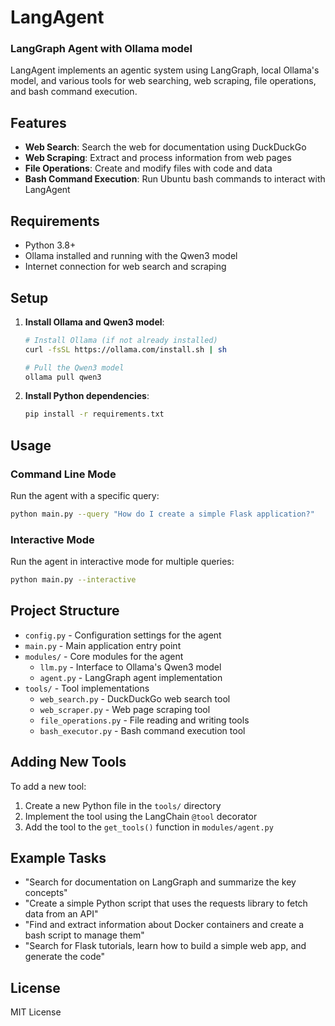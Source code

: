 # LangAgent
### LangGraph Agent with Ollama model 

LangAgent implements an agentic system using LangGraph, local Ollama's model, and various tools for web searching, web scraping, file operations, and bash command execution.

## Features

- **Web Search**: Search the web for documentation using DuckDuckGo
- **Web Scraping**: Extract and process information from web pages
- **File Operations**: Create and modify files with code and data
- **Bash Command Execution**: Run Ubuntu bash commands to interact with LangAgent

## Requirements

- Python 3.8+
- Ollama installed and running with the Qwen3 model
- Internet connection for web search and scraping

## Setup

1. **Install Ollama and Qwen3 model**:
   ```bash
   # Install Ollama (if not already installed)
   curl -fsSL https://ollama.com/install.sh | sh
   
   # Pull the Qwen3 model
   ollama pull qwen3
   ```

2. **Install Python dependencies**:
   ```bash
   pip install -r requirements.txt
   ```

## Usage

### Command Line Mode

Run the agent with a specific query:

```bash
python main.py --query "How do I create a simple Flask application?"
```

### Interactive Mode

Run the agent in interactive mode for multiple queries:

```bash
python main.py --interactive
```

## Project Structure

- `config.py` - Configuration settings for the agent
- `main.py` - Main application entry point
- `modules/` - Core modules for the agent
  - `llm.py` - Interface to Ollama's Qwen3 model
  - `agent.py` - LangGraph agent implementation
- `tools/` - Tool implementations
  - `web_search.py` - DuckDuckGo web search tool
  - `web_scraper.py` - Web page scraping tool
  - `file_operations.py` - File reading and writing tools
  - `bash_executor.py` - Bash command execution tool

## Adding New Tools

To add a new tool:

1. Create a new Python file in the `tools/` directory
2. Implement the tool using the LangChain `@tool` decorator
3. Add the tool to the `get_tools()` function in `modules/agent.py`

## Example Tasks

- "Search for documentation on LangGraph and summarize the key concepts"
- "Create a simple Python script that uses the requests library to fetch data from an API"
- "Find and extract information about Docker containers and create a bash script to manage them"
- "Search for Flask tutorials, learn how to build a simple web app, and generate the code"

## License

MIT License




